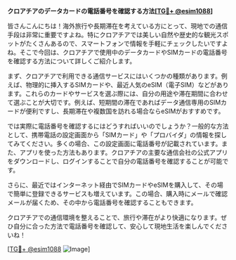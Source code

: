 **クロアチアのデータカードの電話番号を確認する方法[[TG💪+ @esim1088](https://t.me/s/esim1088)]**

皆さんこんにちは！海外旅行や長期滞在を考えている方にとって、現地での通信手段は非常に重要ですよね。特にクロアチアでは美しい自然や歴史的な観光スポットがたくさんあるので、スマートフォンで情報を手軽にチェックしたいですよね。そこで今回は、クロアチアで使用中のデータカードやSIMカードの電話番号を確認する方法について詳しくご紹介します。

まず、クロアチアで利用できる通信サービスにはいくつかの種類があります。例えば、物理的に挿入するSIMカードや、最近人気のeSIM（電子SIM）などがあります。これらのカードやサービスを選ぶ際には、自分の用途や滞在期間に合わせて選ぶことが大切です。例えば、短期間の滞在であればデータ通信専用のSIMカードが便利ですし、長期滞在や複数国を訪れる場合ならeSIMがおすすめです。

では実際に電話番号を確認するにはどうすればいいのでしょうか？一般的な方法として、携帯電話の設定画面から「SIMカード」や「プロバイダ」の情報を探してみてください。多くの場合、この設定画面に電話番号が記載されています。また、アプリを使った方法もあります。クロアチアの主要な通信会社の公式アプリをダウンロードし、ログインすることで自分の電話番号を確認することが可能です。

さらに、最近ではインターネット経由でSIMカードやeSIMを購入して、その場で簡単に登録できるサービスも増えています。この場合、購入時にメールで確認メールが届くため、その中から電話番号を確認することもできます。

クロアチアでの通信環境を整えることで、旅行や滞在がより快適になります。ぜひ自分に合った方法で電話番号を確認して、安心して現地生活を楽しんでくださいね！

[[TG💪+ @esim1088](https://t.me/s/esim1088) ![Image](https://i.postimg.cc/Y0z9fWf4/image.png)]
